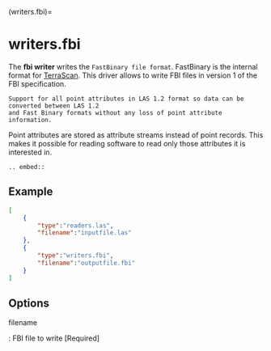 (writers.fbi)=

# writers.fbi

The **fbi writer** writes the `FastBinary file format`. FastBinary is the
internal format for [TerraScan](https://terrasolid.com/products/terrascan/).
This driver allows to write FBI files in version 1 of the FBI specification.

```{note}
Support for all point attributes in LAS 1.2 format so data can be converted between LAS 1.2
and Fast Binary formats without any loss of point attribute information.
```

Point attributes are stored as attribute streams instead of point records. This makes it
possible for reading software to read only those attributes it is interested in.

```{eval-rst}
.. embed::
```

## Example

```json
[
    {
        "type":"readers.las",
        "filename":"inputfile.las"
    },
    {
        "type":"writers.fbi",
        "filename":"outputfile.fbi"
    }
]
```

## Options

filename

: FBI file to write \[Required\]
